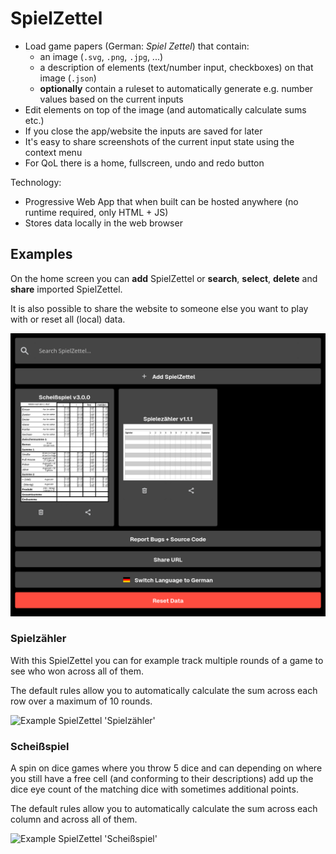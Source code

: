 # SpielZettel

- Load game papers (German: *Spiel Zettel*) that contain:
  - an image (`.svg`, `.png`, `.jpg`, ...)
  - a description of elements (text/number input, checkboxes) on that image (`.json`)
  - **optionally** contain a ruleset to automatically generate e.g. number values based on the current inputs
- Edit elements on top of the image (and automatically calculate sums etc.)
- If you close the app/website the inputs are saved for later
- It's easy to share screenshots of the current input state using the context menu
- For QoL there is a home, fullscreen, undo and redo button

Technology:

- Progressive Web App that when built can be hosted anywhere (no runtime required, only HTML + JS)
- Stores data locally in the web browser

## Examples

On the home screen you can **add** SpielZettel or **search**, **select**, **delete** and **share** imported SpielZettel.

It is also possible to share the website to someone else you want to play with or reset all (local) data.

![Home screen](documentation/screenshot_home.png)

### Spielzähler

With this SpielZettel you can for example track multiple rounds of a game to see who won across all of them.

The default rules allow you to automatically calculate the sum across each row over a maximum of 10 rounds.

![Example SpielZettel 'Spielzähler'](documentation/screenshot_spielzähler.png)

### Scheißspiel

A spin on dice games where you throw 5 dice and can depending on where you still have a free cell (and conforming to their descriptions) add up the dice eye count of the matching dice with sometimes additional points.

The default rules allow you to automatically calculate the sum across each column and across all of them.

![Example SpielZettel 'Scheißspiel'](documentation/screenshot_scheißspiel.png)
